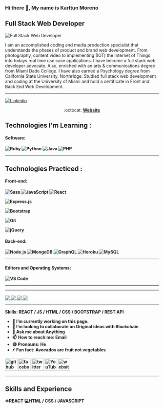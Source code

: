 ### 

<!--
**karltunmoreno/karltunmoreno** is a ✨ _special_ ✨ repository because its `README.md` (this file) appears on your GitHub profile.

-->


### Hi there 👋, My name is Karltun Moreno
## Full Stack Web Developer
![Full Stack Web Developer](https://media-exp1.licdn.com/dms/image/C5616AQFlWF3qzjpflA/profile-displaybackgroundimage-shrink_350_1400/0/1661412673930?e=1666828800&v=beta&t=oEX0Cu_ohzu52fi4rJUQGEDf9fdQ_tvTCcvKSI8qScY)

I am an accomplished coding and media production specialist that understands the phases of product and brand web development. From photography, content video to implementing (IOT) the Internet of Things into todays real time use case applications. I have become a full stack web developer advocate. Also, enriched with an arts & communications degree from Miami Dade College. I have also earned a Psychology degree from California State University, Northridge. Studied full stack web development and coding at the University of Miami and hold a certificate in Front and Back End Web Development.
______________________________________________________________________________________________________________________________________________________________________



[![Linkedin](https://img.shields.io/badge/-LinkedIn-blue?style=flat&logo=Linkedin&logoColor=white&link=https://linkedin.com/in/karltunmoreno/)](https://www.linkedin.com/in/karltun-moreno-0a910a46/)


<p align="center"> :octocat: <b><a href="https://karltunmoreno.github.io/My-Portfolio/">Website</a>



## Technologies I'm Learning :

#### Software:

![Ruby](http://img.shields.io/badge/-Ruby-CC342D?style=flat-square&logo=ruby&logoColor=ffe8e8)
![Python](http://img.shields.io/badge/-Python-3776AB?style=flat-square&logo=python&logoColor=fff7a1)
![Java](http://img.shields.io/badge/-Java-007396?style=flat-square&logo=java&logoColor=ffffff)
![PHP](http://img.shields.io/badge/-PHP-777BB4?style=flat-square&logo=php&logoColor=ffffff)
  
___________________________________________________________________________________________________________________________________________________________________

## Technologies Practiced :
  
  #### Front-end:

![Sass](https://img.shields.io/badge/-SASS-%23CC6699?style=flat-square&logo=sass&logoColor=ffffff)
![JavaScript](https://img.shields.io/badge/-JavaScript-%23F7DF1C?style=flat-square&logo=javascript&logoColor=000000&color=d1b01f)
![React](https://img.shields.io/badge/-React-%23282C34?style=flat-square&logo=react)
  
  


 ![Express.js](https://img.shields.io/badge/express.js-%23404d59.svg?logo=express&logoColor=%2361DAFB&style=for-the-badge)



![Bootstrap](https://img.shields.io/badge/bootstrap-%23563D7C.svg?logo=bootstrap&logoColor=white&style=for-the-badge)
	
![Git](https://img.shields.io/badge/git-%23F05033.svg?logo=git&logoColor=white&style=for-the-badge)
	
![jQuery](https://img.shields.io/badge/jquery-%230769AD.svg?logo=jquery&logoColor=white&style=for-the-badge)
  



#### Back-end:
 ![Node.js ](https://img.shields.io/badge/node.js-6DA55F?logo=node.js&logoColor=white&style=for-the-badge)
![MongoDB](https://img.shields.io/badge/-MongoDB-47A248?style=flat-square&logo=mongodb&logoColor=ffffff)
![GraphQL](https://img.shields.io/badge/-GraphQL-E10098?style=flat-square&logo=graphql&logoColor=ffffff)
![Heroku](https://img.shields.io/badge/-Heroku-430098?style=flat-square&logo=heroku&logoColor=ffffff)
  ![MySQL](https://img.shields.io/badge/mysql-%2300f.svg?logo=mysql&logoColor=white&style=for-the-badge)
  
____________________________________________________________________________________________________________________________________________________________________

#### Editors and Operating Systems:

![VS Code](http://img.shields.io/badge/-VS%20Code-007ACC?style=flat-square&logo=visual-studio-code&logoColor=ffffff)


<hr>



______________________________________________________________________________________________________________________________________________________________________


<a href="https://github.com/karltunmoreno/karltunmoreno">
  <img align="center" src="https://github-readme-stats.vercel.app/api/top-langs/?username=karltunmoreno&theme=dark" />
</a>
<a href="https://github.com/karltunmoreno/karltunmoreno">
  <img align="center" src="https://github-readme-stats.vercel.app/api?username=karltunmoreno&show_icons=true&line_height=40&count_private=true&theme=dark"/>
</a>

<a href="https://github.com/karltunmoreno/my_crypto">
  <img align="center" src="https://github-readme-stats.vercel.app/api/pin/?username=karltunmoreno&repo=my_crypto&theme=dark" />
</a>


<a href="https://github.com/karltunmoreno/popcorn_time">
  <img align="center" src="https://github-readme-stats.vercel.app/api/pin/?username=karltunmoreno&repo=popcorn_time&theme=dark" />
</a> 






__________________________________________________________

Skills: REACT / JS / HTML / CSS / BOOTSTRAP / REST API

- 🔭 I’m currently working on this page. 
- 👯 I’m looking to collaborate on Original ideas with Blockchain 
- 💬 Ask me about Anything 
- 📫 How to reach me: Email 
- 😄 Pronouns: He 
- ⚡ Fun fact: Avocados are fruit not vegetables 


[<img src='https://cdn.jsdelivr.net/npm/simple-icons@3.0.1/icons/github.svg' alt='github' height='40'>](https://github.com/https://github.com/karltunmoreno)  [<img src='https://cdn.jsdelivr.net/npm/simple-icons@3.0.1/icons/facebook.svg' alt='facebook' height='40'>](https://www.facebook.com/https://www.facebook.com/karltun.moreno)  [<img src='https://cdn.jsdelivr.net/npm/simple-icons@3.0.1/icons/twitter.svg' alt='twitter' height='40'>](https://twitter.com/https://twitter.com/KarltunMoreno)  [<img src='https://cdn.jsdelivr.net/npm/simple-icons@3.0.1/icons/youtube.svg' alt='YouTube' height='40'>](https://www.youtube.com/channel/https://www.youtube.com/c/OUTERBOUNDSNETWORK)  [<img src='https://cdn.jsdelivr.net/npm/simple-icons@3.0.1/icons/icloud.svg' alt='website' height='40'>](https://karltunmoreno.github.io/My-Portfolio/)  







_______________________________________________________________________________________________________________________________________________________________________

## Skills and Experience

⚛️REACT
💻HTML / CSS / JAVASCRIPT














